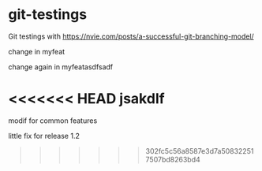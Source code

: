 # git-testings
Git testings with https://nvie.com/posts/a-successful-git-branching-model/

change in myfeat

change again in myfeatasdfsadf

<<<<<<< HEAD
jsakdlf
=======
modif for common features

little fix for release 1.2
>>>>>>> 302fc5c56a8587e3d7a508322517507bd8263bd4
